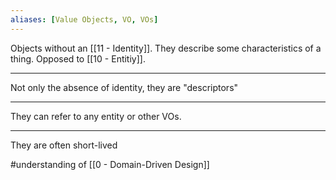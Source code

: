 ```yaml
---
aliases: [Value Objects, VO, VOs]
---
```


Objects without an [[11 - Identity]]. They describe some characteristics of a thing. Opposed to [[10 - Entitiy]].

---

Not only the absence of identity, they are "descriptors"

---

They can refer to any entity or other VOs.

---

They are often short-lived

#understanding of [[0 - Domain-Driven Design]]